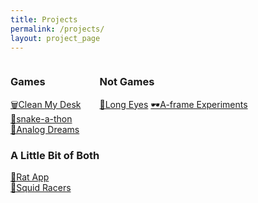 ```yaml
---
title: Projects
permalink: /projects/
layout: project_page
---
```

<style>
.groups {
    display: flex;
    flex-wrap: wrap;

}
.category-group {
    margin-right: 30px;
    display: flex;
    flex-direction: column;
}
.inner {
    min-width: fit-content;
}
</style>
<div class="groups">
<div class="category-group">
<h3>Games</h3>
<div class="inner">
<a href="/projects/clean-my-desk">🗑️Clean My Desk</a><br>
<a href="/projects/snake-a-thon">🐍snake-a-thon</a><br>
<a href="/projects/analog-dreams">📼Analog Dreams</a>
</div>
</div>

<div class="category-group">
<h3>Not Games</h3>
<div class="inner">
<a href="/projects/long-eyes">👀Long Eyes</a>
<a href="/projects/a-frame">🕶️A-frame Experiments</a>
</div>
</div>

<div class="category-group">
<h3>A Little Bit of Both</h3>
<div class="inner">
<a href="/projects/misc#rat-app">🐀Rat App</a><br>
<a href="/projects/misc#squid-racers">🦑Squid Racers</a>
</div>
</div>
</div>
